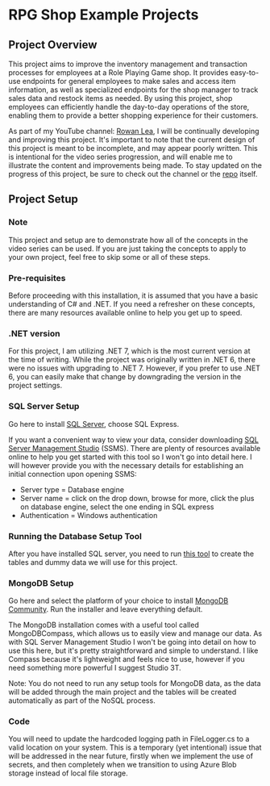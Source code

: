 # RPG Shop Example Projects

## Project Overview
This project aims to improve the inventory management and transaction processes for employees at a Role Playing Game shop. It provides easy-to-use endpoints for general employees to make sales and access item information, as well as specialized endpoints for the shop manager to track sales data and restock items as needed. By using this project, shop employees can efficiently handle the day-to-day operations of the store, enabling them to provide a better shopping experience for their customers.

As part of my YouTube channel: [Rowan Lea](https://www.youtube.com/@rowan-lea), I will be continually developing and improving this project. It's important to note that the current design of this project is meant to be incomplete, and may appear poorly written. This is intentional for the video series progression, and will enable me to illustrate the content and improvements being made. To stay updated on the progress of this project, be sure to check out the channel or the [repo](https://github.com/rowanlea/RPGModernisationSeries) itself.

## Project Setup
### Note
This project and setup are to demonstrate how all of the concepts in the video series can be used. If you are just taking the concepts to apply to your own project, feel free to skip some or all of these steps.

### Pre-requisites
Before proceeding with this installation, it is assumed that you have a basic understanding of C# and .NET. If you need a refresher on these concepts, there are many resources available online to help you get up to speed.

### .NET version
For this project, I am utilizing .NET 7, which is the most current version at the time of writing. While the project was originally written in .NET 6, there were no issues with upgrading to .NET 7. However, if you prefer to use .NET 6, you can easily make that change by downgrading the version in the project settings.

### SQL Server Setup
Go here to install [SQL Server](https://www.microsoft.com/en-gb/sql-server/sql-server-downloads), choose SQL Express.

If you want a convenient way to view your data, consider downloading [SQL Server Management Studio](https://learn.microsoft.com/en-us/sql/ssms/download-sql-server-management-studio-ssms?view=sql-server-ver16) (SSMS). There are plenty of resources available online to help you get started with this tool so I won't go into detail here. I will however provide you with the necessary details for establishing an initial connection upon opening SSMS:
- Server type = Database engine
- Server name = click on the drop down, browse for more, click the plus on database engine, select the one ending in SQL express
- Authentication = Windows authentication

### Running the Database Setup Tool
After you have installed SQL server, you need to run [this tool](https://github.com/rowanlea/RPGModernisationSeries/tree/main/Tools/DatabaseSetup) to create the tables and dummy data we will use for this project.

### MongoDB Setup
Go here and select the platform of your choice to install [MongoDB Community](https://www.mongodb.com/try/download/community). Run the installer and leave everything default.

The MongoDB installation comes with a useful tool called MongoDBCompass, which allows us to easily view and manage our data. As with SQL Server Management Studio I won't be going into detail on how to use this here, but it's pretty straightforward and simple to understand. I like Compass because it's lightweight and feels nice to use, however if you need something more powerful I suggest Studio 3T.

Note: You do not need to run any setup tools for MongoDB data, as the data will be added through the main project and the tables will be created automatically as part of the NoSQL process.

### Code
You will need to update the hardcoded logging path in FileLogger.cs to a valid location on your system. This is a temporary (yet intentional) issue that will be addressed in the near future, firstly when we implement the use of secrets, and then completely when we transition to using Azure Blob storage instead of local file storage.
